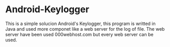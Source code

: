# Android-Keylogger
This is a simple solucion Android's Keylogger, this program is writted in Java and used more componet like a web server for the log of file. The web server have been used 000webhost.com but every web server can be used.
